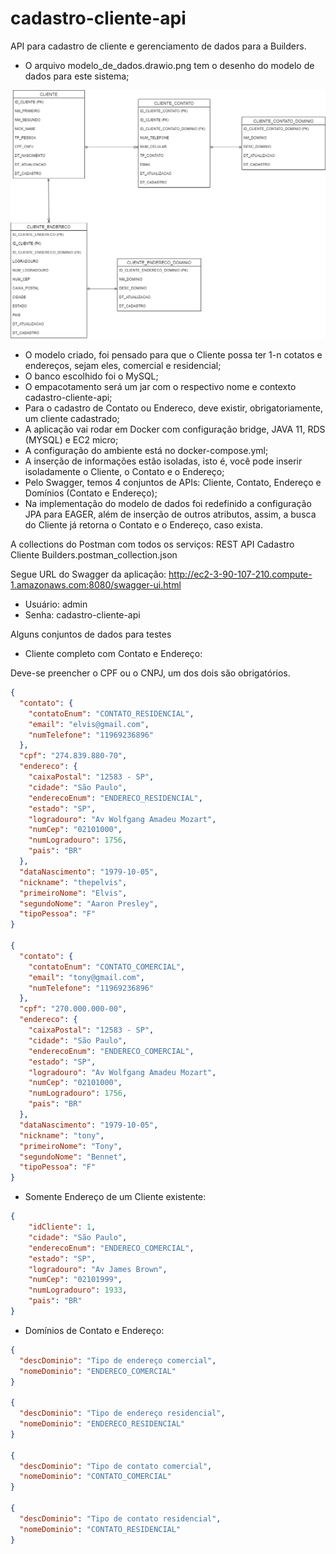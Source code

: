 # cadastro-cliente-api
API para cadastro de cliente e gerenciamento de dados para a Builders.

* O arquivo modelo_de_dados.drawio.png tem o desenho do modelo de dados para este sistema;

![alt text](https://github.com/itimes-digital/cadastro-cliente-api/blob/main/modelo_de_dados.drawio.png)

* O modelo criado, foi pensado para que o Cliente possa ter 1-n cotatos e endereços, sejam eles, comercial e residencial;
* O banco escolhido foi o MySQL;
* O empacotamento será um jar com o respectivo nome e contexto cadastro-cliente-api;
* Para o cadastro de Contato ou Endereco, deve existir, obrigatoriamente, um cliente cadastrado;
* A aplicação vai rodar em Docker com configuração bridge, JAVA 11, RDS (MYSQL) e EC2 micro;
* A configuração do ambiente está no docker-compose.yml;
* A inserção de informações estão isoladas, isto é, você pode inserir isoladamente o Cliente, o Contato e o Endereço;
* Pelo Swagger, temos 4 conjuntos de APIs: Cliente, Contato, Endereço e Domínios (Contato e Endereço);
* Na implementação do modelo de dados foi redefinido a configuração JPA para EAGER, além de inserção de outros atributos, assim, a busca do Cliente já retorna o Contato e o Endereço, caso exista.

A collections do Postman com todos os serviços: REST API Cadastro Cliente Builders.postman_collection.json

Segue URL do Swagger da aplicação: http://ec2-3-90-107-210.compute-1.amazonaws.com:8080/swagger-ui.html

* Usuário: admin
* Senha: cadastro-cliente-api

Alguns conjuntos de dados para testes

* Cliente completo com Contato e Endereço:

Deve-se preencher o CPF ou o CNPJ, um dos dois são obrigatórios.
```json
{
  "contato": {
    "contatoEnum": "CONTATO_RESIDENCIAL",
    "email": "elvis@gmail.com",
    "numTelefone": "11969236896"
  },
  "cpf": "274.839.880-70",
  "endereco": {
    "caixaPostal": "12583 - SP",
    "cidade": "São Paulo",
    "enderecoEnum": "ENDERECO_RESIDENCIAL",
    "estado": "SP",
    "logradouro": "Av Wolfgang Amadeu Mozart",
    "numCep": "02101000",
    "numLogradouro": 1756,
    "pais": "BR"
  },
  "dataNascimento": "1979-10-05",
  "nickname": "thepelvis",
  "primeiroNome": "Elvis",
  "segundoNome": "Aaron Presley",
  "tipoPessoa": "F"
}

{
  "contato": {
    "contatoEnum": "CONTATO_COMERCIAL",
    "email": "tony@gmail.com",
    "numTelefone": "11969236896"
  },
  "cpf": "270.000.000-00",
  "endereco": {
    "caixaPostal": "12583 - SP",
    "cidade": "São Paulo",
    "enderecoEnum": "ENDERECO_COMERCIAL",
    "estado": "SP",
    "logradouro": "Av Wolfgang Amadeu Mozart",
    "numCep": "02101000",
    "numLogradouro": 1756,
    "pais": "BR"
  },
  "dataNascimento": "1979-10-05",
  "nickname": "tony",
  "primeiroNome": "Tony",
  "segundoNome": "Bennet",
  "tipoPessoa": "F"
}
```
* Somente Endereço de um Cliente existente:
```json
{
    "idCliente": 1,
    "cidade": "São Paulo",
    "enderecoEnum": "ENDERECO_COMERCIAL",
    "estado": "SP",
    "logradouro": "Av James Brown",
    "numCep": "02101999",
    "numLogradouro": 1933,
    "pais": "BR"
}
```
* Domínios de Contato e Endereço:
```json
{
  "descDominio": "Tipo de endereço comercial",
  "nomeDominio": "ENDERECO_COMERCIAL"
}

{
  "descDominio": "Tipo de endereço residencial",
  "nomeDominio": "ENDERECO_RESIDENCIAL"
}

{
  "descDominio": "Tipo de contato comercial",
  "nomeDominio": "CONTATO_COMERCIAL"
}

{
  "descDominio": "Tipo de contato residencial",
  "nomeDominio": "CONTATO_RESIDENCIAL"
}
```

